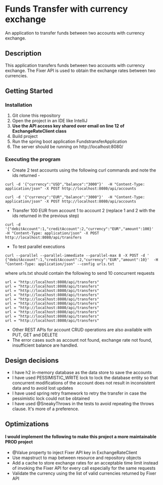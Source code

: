 # Funds Transfer with currency exchange

An application to transfer funds between two accounts with currency exchange.

## Description

This application transfers funds between two accounts with currency exchange.
The Fixer API is used to obtain the exchange rates between two currencies.

## Getting Started

### Installation

1. Git clone this repository
2. Open the project in an IDE like IntelliJ
3. **Use the API access key shared over email on line 12 of ExchangeRateClient class**
4. Build project
5. Run the spring boot application FundstransferApplication
6. The server should be running on http://localhost:8080/

### Executing the program

* Create 2 test accounts using the following curl commands and note the ids returned -
``` 
curl -d '{"currency":"USD","balance":"3000"}'  -H "Content-Type: application/json" -X POST http://localhost:8080/api/accounts 
```

``` 
curl -d '{"currency":"EUR","balance":"3000"}'  -H "Content-Type: application/json" -X POST http://localhost:8080/api/accounts 
```
    
* Transfer 100 EUR from account 1 to account 2 (replace 1 and 2 with the ids returned in the previous step)

``` 
curl -d '{"debitAccount":1,"creditAccount":2,"currency":"EUR","amount":100}'  -H "Content-Type: application/json" -X POST http://localhost:8080/api/transfers

``` 
* To test parallel executions 
``` 
curl --parallel --parallel-immediate --parallel-max 8 -X POST -d ' {"debitAccount":1,"creditAccount":2,"currency":"EUR","amount":10}'  -H "Content-Type: application/json" --config urls.txt
``` 
where urls.txt should contain the following to send 10 concurrent requests 
``` 
url = "http://localhost:8080/api/transfers"
url = "http://localhost:8080/api/transfers"
url = "http://localhost:8080/api/transfers"
url = "http://localhost:8080/api/transfers"
url = "http://localhost:8080/api/transfers"
url = "http://localhost:8080/api/transfers"
url = "http://localhost:8080/api/transfers"
url = "http://localhost:8080/api/transfers"
url = "http://localhost:8080/api/transfers"
url = "http://localhost:8080/api/transfers"
``` 
* Other REST APIs for account CRUD operations are also available with PUT, GET and DELETE
* The error cases such as account not found, exchange rate not found, insufficient balance are handled.

## Design decisions

* I have h2 in-memory database as the data store to save the accounts
* I have used PESSIMISTIC_WRITE lock to lock the database entity so that concurrent modifications of the account does not result in inconsistent data and to avoid lost updates
* I have used spring retry framework to retry the transfer in case the pessimistic lock could not be obtained
* I have used @SneakyThrows in the tests to avoid repeating the throws clause. It's more of a preference.

## Optimizations
#### I would implement the following to make this project a more maintainable PROD project

* @Value property to inject Fixer API key in ExchangeRateClient
* Use mapstruct to map between resource and repository objects
* Add a cache to store exchange rates for an acceptable time limit instead of invoking the Fixer API for every call especially for the same requests
* Validate the currency using the list of valid currencies returned by Fixer API